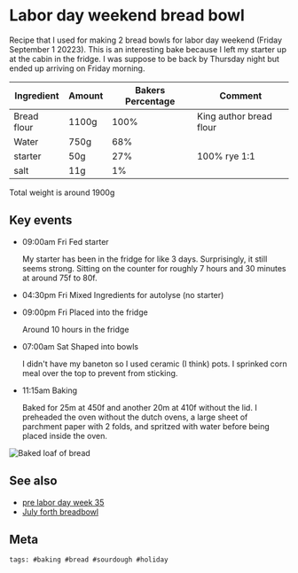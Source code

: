 # Labor day weekend bread bowl

Recipe that I used for making 2 bread bowls for labor day weekend (Friday September 1 20223). This is an interesting bake because I left my starter up at the cabin in the fridge. I was suppose to be back by Thursday night but ended up arriving on Friday morning.

| Ingredient  | Amount | Bakers Percentage | Comment                 |
| ----------- | ------ | ----------------- | ----------------------- |
| Bread flour | 1100g  | 100%              | King author bread flour |
| Water       | 750g   | 68%               |                         |
| starter     | 50g    | 27%               | 100% rye 1:1            |
| salt        | 11g    | 1%                |                         |

Total weight is around 1900g

## Key events

- 09:00am Fri Fed starter

  My starter has been in the fridge for like 3 days. Surprisingly, it still seems strong. Sitting on the counter for roughly 7 hours and 30 minutes at around 75f to 80f.

- 04:30pm Fri Mixed Ingredients for autolyse (no starter)
- 09:00pm Fri Placed into the fridge

  Around 10 hours in the fridge

- 07:00am Sat Shaped into bowls

  I didn't have my baneton so I used ceramic (I think) pots. I sprinked corn meal over the top to prevent from sticking.

- 11:15am Baking

  Baked for 25m at 450f and another 20m at 410f without the lid. I preheaded the oven without the dutch ovens, a large sheet of parchment paper with 2 folds, and spritzed with water before being placed inside the oven.

![Baked loaf of bread](20230902_124442.jpg)

## See also

- [pre labor day week 35](keg://jlrickert/714)
- [July forth breadbowl](../299)

## Meta

    tags: #baking #bread #sourdough #holiday
